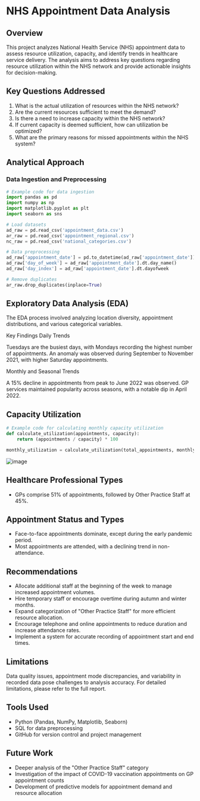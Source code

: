 # NHS Appointment Data Analysis

## Overview

This project analyzes National Health Service (NHS) appointment data to assess resource utilization, capacity, and identify trends in healthcare service delivery. The analysis aims to address key questions regarding resource utilization within the NHS network and provide actionable insights for decision-making.

## Key Questions Addressed

1. What is the actual utilization of resources within the NHS network?
2. Are the current resources sufficient to meet the demand?
3. Is there a need to increase capacity within the NHS network?
4. If current capacity is deemed sufficient, how can utilization be optimized?
5. What are the primary reasons for missed appointments within the NHS system?

## Analytical Approach

### Data Ingestion and Preprocessing

```python
# Example code for data ingestion
import pandas as pd
import numpy as np
import matplotlib.pyplot as plt
import seaborn as sns

# Load datasets
ad_raw = pd.read_csv('appointment_data.csv')
ar_raw = pd.read_csv('appointment_regional.csv')
nc_raw = pd.read_csv('national_categories.csv')

# Data preprocessing
ad_raw['appointment_date'] = pd.to_datetime(ad_raw['appointment_date'])
ad_raw['day_of_week'] = ad_raw['appointment_date'].dt.day_name()
ad_raw['day_index'] = ad_raw['appointment_date'].dt.dayofweek

# Remove duplicates
ar_raw.drop_duplicates(inplace=True)

```

## Exploratory Data Analysis (EDA)

The EDA process involved analyzing location diversity, appointment distributions, and various categorical variables.

Key Findings
Daily Trends

Tuesdays are the busiest days, with Mondays recording the highest number of appointments.
An anomaly was observed during September to November 2021, with higher Saturday appointments.

Monthly and Seasonal Trends

A 15% decline in appointments from peak to June 2022 was observed.
GP services maintained popularity across seasons, with a notable dip in April 2022.

## Capacity Utilization
```python
# Example code for calculating monthly capacity utilization
def calculate_utilization(appointments, capacity):
    return (appointments / capacity) * 100

monthly_utilization = calculate_utilization(total_appointments, monthly_capacity)
```
![image](https://github.com/user-attachments/assets/04824017-021b-4744-a54c-32b051a60b9a)

## Healthcare Professional Types

- GPs comprise 51% of appointments, followed by Other Practice Staff at 45%.

## Appointment Status and Types

- Face-to-face appointments dominate, except during the early pandemic period.
- Most appointments are attended, with a declining trend in non-attendance.

## Recommendations

- Allocate additional staff at the beginning of the week to manage increased appointment volumes.
- Hire temporary staff or encourage overtime during autumn and winter months.
- Expand categorization of "Other Practice Staff" for more efficient resource allocation.
- Encourage telephone and online appointments to reduce duration and increase attendance rates.
- Implement a system for accurate recording of appointment start and end times.

## Limitations
Data quality issues, appointment mode discrepancies, and variability in recorded data pose challenges to analysis accuracy. For detailed limitations, please refer to the full report.

## Tools Used

- Python (Pandas, NumPy, Matplotlib, Seaborn)
- SQL for data preprocessing
- GitHub for version control and project management

## Future Work

- Deeper analysis of the "Other Practice Staff" category
- Investigation of the impact of COVID-19 vaccination appointments on GP appointment counts
- Development of predictive models for appointment demand and resource allocation

